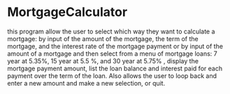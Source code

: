 # MortgageCalculator
 this program allow the user to select which way they want to calculate a mortgage: by input of the amount of the mortgage, the term of the mortgage, and the interest rate of the mortgage payment  or by input of the amount of a mortgage and then select from a menu of mortgage loans: 7 year at 5.35%, 15 year at 5.5 %, and 30 year at 5.75% , display the mortgage payment amount, list the loan balance and  interest paid for each payment over the term of the loan.  Also allows the user to loop back and enter a new amount and make a new selection, or quit.  
